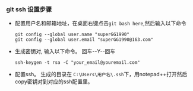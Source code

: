 ###  git ssh 设置步骤


* 配置用户名和邮箱地址，在桌面右键点击`git bash here`,然后输入以下命令
  ```
  git config --global user.name "superGG1990"
  git config --global user.email "superGG1990@163.com"
  ```

* 生成密钥对, 输入以下命令。 回车--Y--回车
  ```
  ssh-keygen -t rsa -C "your_email@youremail.com"
  ```

* 配置ssh。 生成的目录在 `C:\Users\用户名\.ssh`下，用notepad++打开然后copy密钥对到对应的ssh配置里。
